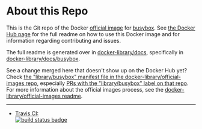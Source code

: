 # About this Repo

This is the Git repo of the Docker [official image](https://docs.docker.com/docker-hub/official_repos/) for [busybox](https://registry.hub.docker.com/_/busybox/). See [the Docker Hub page](https://registry.hub.docker.com/_/busybox/) for the full readme on how to use this Docker image and for information regarding contributing and issues.

The full readme is generated over in [docker-library/docs](https://github.com/docker-library/docs), specifically in [docker-library/docs/busybox](https://github.com/docker-library/docs/tree/master/busybox).

See a change merged here that doesn't show up on the Docker Hub yet? Check [the "library/busybox" manifest file in the docker-library/official-images repo](https://github.com/docker-library/official-images/blob/master/library/busybox), especially [PRs with the "library/busybox" label on that repo](https://github.com/docker-library/official-images/labels/library%2Fbusybox). For more information about the official images process, see the [docker-library/official-images readme](https://github.com/docker-library/official-images/blob/master/README.md).

---

-	[Travis CI:  
	![build status badge](https://img.shields.io/travis/docker-library/busybox/master.svg)](https://travis-ci.org/docker-library/busybox/branches)

<!-- THIS FILE IS GENERATED BY https://github.com/docker-library/docs/blob/master/generate-repo-stub-readme.sh -->
